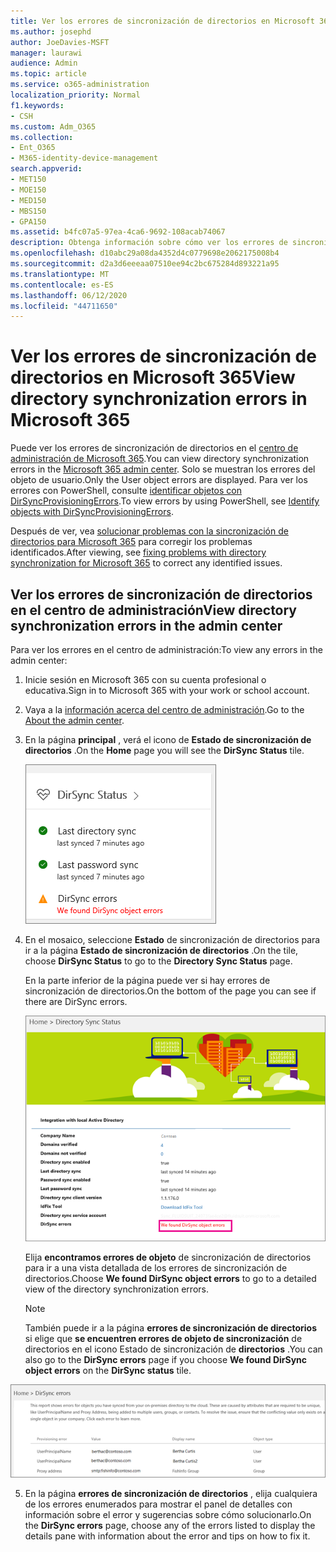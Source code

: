 ```yaml
---
title: Ver los errores de sincronización de directorios en Microsoft 365
ms.author: josephd
author: JoeDavies-MSFT
manager: laurawi
audience: Admin
ms.topic: article
ms.service: o365-administration
localization_priority: Normal
f1.keywords:
- CSH
ms.custom: Adm_O365
ms.collection:
- Ent_O365
- M365-identity-device-management
search.appverid:
- MET150
- MOE150
- MED150
- MBS150
- GPA150
ms.assetid: b4fc07a5-97ea-4ca6-9692-108acab74067
description: Obtenga información sobre cómo ver los errores de sincronización de directorios en el centro de administración de Microsoft 365.
ms.openlocfilehash: d10abc29a08da4352d4c0779698e2062175008b4
ms.sourcegitcommit: d2a3d6eeeaa07510ee94c2bc675284d893221a95
ms.translationtype: MT
ms.contentlocale: es-ES
ms.lasthandoff: 06/12/2020
ms.locfileid: "44711650"
---
```

# <a name="view-directory-synchronization-errors-in-microsoft-365"></a><span data-ttu-id="e52d3-103">Ver los errores de sincronización de directorios en Microsoft 365</span><span class="sxs-lookup"><span data-stu-id="e52d3-103">View directory synchronization errors in Microsoft 365</span></span>

<span data-ttu-id="e52d3-104">Puede ver los errores de sincronización de directorios en el [centro de administración de Microsoft 365](https://admin.microsoft.com).</span><span class="sxs-lookup"><span data-stu-id="e52d3-104">You can view directory synchronization errors in the [Microsoft 365 admin center](https://admin.microsoft.com).</span></span> <span data-ttu-id="e52d3-105">Solo se muestran los errores del objeto de usuario.</span><span class="sxs-lookup"><span data-stu-id="e52d3-105">Only the User object errors are displayed.</span></span> <span data-ttu-id="e52d3-106">Para ver los errores con PowerShell, consulte [identificar objetos con DirSyncProvisioningErrors](https://docs.microsoft.com/azure/active-directory/hybrid/how-to-connect-syncservice-duplicate-attribute-resiliency).</span><span class="sxs-lookup"><span data-stu-id="e52d3-106">To view errors by using PowerShell, see [Identify objects with DirSyncProvisioningErrors](https://docs.microsoft.com/azure/active-directory/hybrid/how-to-connect-syncservice-duplicate-attribute-resiliency).</span></span>

<span data-ttu-id="e52d3-107">Después de ver, vea [solucionar problemas con la sincronización de directorios para Microsoft 365](fix-problems-with-directory-synchronization.md) para corregir los problemas identificados.</span><span class="sxs-lookup"><span data-stu-id="e52d3-107">After viewing, see [fixing problems with directory synchronization for Microsoft 365](fix-problems-with-directory-synchronization.md) to correct any identified issues.</span></span>
  
## <a name="view-directory-synchronization-errors-in-the-admin-center"></a><span data-ttu-id="e52d3-108">Ver los errores de sincronización de directorios en el centro de administración</span><span class="sxs-lookup"><span data-stu-id="e52d3-108">View directory synchronization errors in the admin center</span></span>

<span data-ttu-id="e52d3-109">Para ver los errores en el centro de administración:</span><span class="sxs-lookup"><span data-stu-id="e52d3-109">To view any errors in the admin center:</span></span>
  
1. <span data-ttu-id="e52d3-110">Inicie sesión en Microsoft 365 con su cuenta profesional o educativa.</span><span class="sxs-lookup"><span data-stu-id="e52d3-110">Sign in to Microsoft 365 with your work or school account.</span></span> 
    
2. <span data-ttu-id="e52d3-111">Vaya a la [información acerca del centro de administración](https://support.office.com/article/758befc4-0888-4009-9f14-0d147402fd23).</span><span class="sxs-lookup"><span data-stu-id="e52d3-111">Go to the [About the admin center](https://support.office.com/article/758befc4-0888-4009-9f14-0d147402fd23).</span></span>
    
3. <span data-ttu-id="e52d3-112">En la página **principal** , verá el icono de **Estado de sincronización de directorios** .</span><span class="sxs-lookup"><span data-stu-id="e52d3-112">On the **Home** page you will see the **DirSync Status** tile.</span></span> 
    
    ![Icono de estado de sincronización de directorios de la versión preliminar del centro de administración](media/060006e9-de61-49d5-8979-e77cda198e71.png)
  
4. <span data-ttu-id="e52d3-114">En el mosaico, seleccione **Estado** de sincronización de directorios para ir a la página **Estado de sincronización de directorios** .</span><span class="sxs-lookup"><span data-stu-id="e52d3-114">On the tile, choose **DirSync Status** to go to the **Directory Sync Status** page.</span></span> 
    
    <span data-ttu-id="e52d3-115">En la parte inferior de la página puede ver si hay errores de sincronización de directorios.</span><span class="sxs-lookup"><span data-stu-id="e52d3-115">On the bottom of the page you can see if there are DirSync errors.</span></span>
    
    ![En la página estado de sincronización de directorios puede ver si hay errores de objetos DirSync](media/882094a3-80d3-4aae-b90b-78b27047974c.png)
  
    <span data-ttu-id="e52d3-117">Elija **encontramos errores de objeto** de sincronización de directorios para ir a una vista detallada de los errores de sincronización de directorios.</span><span class="sxs-lookup"><span data-stu-id="e52d3-117">Choose **We found DirSync object errors** to go to a detailed view of the directory synchronization errors.</span></span> 
    
    > [!NOTE]
    > <span data-ttu-id="e52d3-118">También puede ir a la página **errores de sincronización de directorios** si elige que **se encuentren errores de objeto de sincronización** de directorios en el icono Estado de sincronización de **directorios** .</span><span class="sxs-lookup"><span data-stu-id="e52d3-118">You can also go to the **DirSync errors** page if you choose **We found DirSync object errors** on the **DirSync status** tile.</span></span> 
  
![Página de errores de sincronización de directorios](media/a6e302d4-6be7-4e3a-b4b5-81c5a2c02952.png)
  
5. <span data-ttu-id="e52d3-120">En la página **errores de sincronización de directorios** , elija cualquiera de los errores enumerados para mostrar el panel de detalles con información sobre el error y sugerencias sobre cómo solucionarlo.</span><span class="sxs-lookup"><span data-stu-id="e52d3-120">On the **DirSync errors** page, choose any of the errors listed to display the details pane with information about the error and tips on how to fix it.</span></span> 
